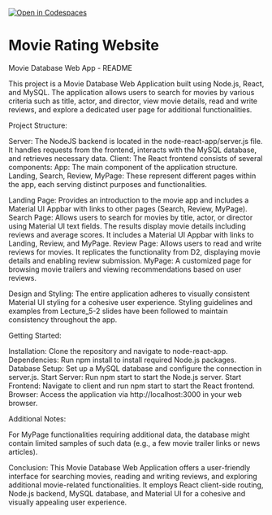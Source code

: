 [![Open in Codespaces](https://classroom.github.com/assets/launch-codespace-7f7980b617ed060a017424585567c406b6ee15c891e84e1186181d67ecf80aa0.svg)](https://classroom.github.com/open-in-codespaces?assignment_repo_id=11491824)
# Movie Rating Website

Movie Database Web App - README

This project is a Movie Database Web Application built using Node.js, React, and MySQL. The application allows users to search for movies by various criteria such as title, actor, and director, view movie details, read and write reviews, and explore a dedicated user page for additional functionalities.

Project Structure:

Server: The NodeJS backend is located in the node-react-app/server.js file. It handles requests from the frontend, interacts with the MySQL database, and retrieves necessary data.
Client: The React frontend consists of several components:
App: The main component of the application structure.
Landing, Search, Review, MyPage: These represent different pages within the app, each serving distinct purposes and functionalities.


Landing Page: Provides an introduction to the movie app and includes a Material UI Appbar with links to other pages (Search, Review, MyPage).
Search Page: Allows users to search for movies by title, actor, or director using Material UI text fields. The results display movie details including reviews and average scores. It includes a Material UI Appbar with links to Landing, Review, and MyPage.
Review Page: Allows users to read and write reviews for movies. It replicates the functionality from D2, displaying movie details and enabling review submission. 
MyPage: A customized page for browsing movie trailers and viewing recommendations based on user reviews.

Design and Styling:
The entire application adheres to visually consistent Material UI styling for a cohesive user experience. Styling guidelines and examples from Lecture_5-2 slides have been followed to maintain consistency throughout the app.

Getting Started:

Installation: Clone the repository and navigate to node-react-app.
Dependencies: Run npm install to install required Node.js packages.
Database Setup: Set up a MySQL database and configure the connection in server.js.
Start Server: Run npm start to start the Node.js server.
Start Frontend: Navigate to client and run npm start to start the React frontend.
Browser: Access the application via http://localhost:3000 in your web browser.

Additional Notes:

For MyPage functionalities requiring additional data, the database might contain limited samples of such data (e.g., a few movie trailer links or news articles). 

Conclusion:
This Movie Database Web Application offers a user-friendly interface for searching movies, reading and writing reviews, and exploring additional movie-related functionalities. It employs React client-side routing, Node.js backend, MySQL database, and Material UI for a cohesive and visually appealing user experience.






